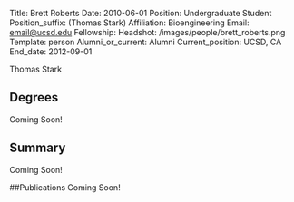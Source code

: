 Title: Brett Roberts
Date: 2010-06-01
Position: Undergraduate Student
Position_suffix: (Thomas Stark)
Affiliation: Bioengineering
Email: email@ucsd.edu
Fellowship: 
Headshot: /images/people/brett_roberts.png
Template: person
Alumni_or_current: Alumni
Current_position: UCSD, CA
End_date: 2012-09-01
<!-- Status: draft -->

Thomas Stark
## Degrees
Coming Soon!

## Summary
Coming Soon!

##Publications
Coming Soon!
